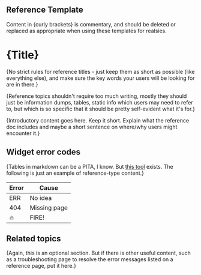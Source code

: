 ## Reference Template
Content in {curly brackets} is commentary, and should be deleted or replaced as appropriate when using these templates for realsies.

# {Title}
{No strict rules for reference titles - just keep them as short as possible (like everything else), and make sure the key words your users will be looking for are in there.}

{Reference topics shouldn't require too much writing, mostly they should just be information dumps, tables, static info which users may need to refer to, but which is so specific that it should be pretty self-evident what it's for.}

{Introductory content goes here. Keep it short. Explain what the reference doc includes and maybe a short sentence on where/why users might encounter it.}

## Widget error codes
{Tables in markdown can be a PITA, I know. But [this tool](https://www.tablesgenerator.com/markdown_tables) exists. The following is just an example of reference-type content.}

| Error  | Cause  |
|---|---|
| ERR  | No idea  |
| 404  | Missing page  |
| 🔥  | FIRE!  |

## Related topics
{Again, this is an optional section. But if there is other useful content, such as a troubleshooting page to resolve the error messages listed on a reference page, put it here.}
